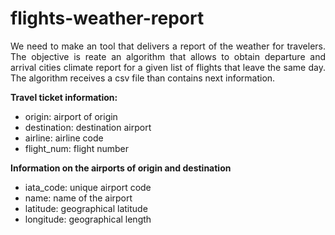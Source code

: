 # flights-weather-report

<p align="justify">
We need to make an tool that delivers a report of the weather for travelers. The objective is reate an algorithm that allows to obtain departure and arrival cities climate report for a given list of flights that leave the same day. The algorithm receives a csv file than contains next information.

**Travel ticket information:**

* origin: airport of origin
* destination: destination airport
* airline: airline code
* flight_num: flight number

**Information on the airports of origin and destination**

* iata_code: unique airport code
* name: name of the airport
* latitude: geographical latitude
* longitude: geographical length